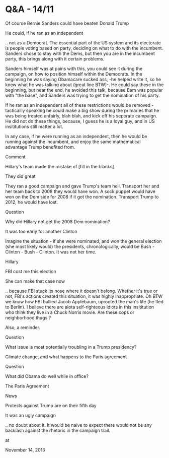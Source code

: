 # Q&A - 14/11
Of course Bernie Sanders could have beaten Donald Trump

He could, if he ran as an independent

.. not as a Democrat. The essential part of the US system and its electorate is people voting based on party, deciding on what to do with the incumbent. Sanders chose to stay with the Dems, but then you are in the incumbent party, this brings along with it certain problems.

Sanders himself was at pains with this, you could see it during the campaign, on how to position himself within the Democrats. In the beginning he was saying Obamacare sucked ass, -he helped write it, so he knew what he was talking about (great line BTW)-. He could say these in the beginning, but near the end, he avoided this talk, because Bam was popular with "the base", and Sanders was trying to get the nomination of his party.

If he ran as an independent all of these restrictions would be removed - tacticallly speaking he could make a big show during the primaries that he was being treated unfairly, blah blah, and kick off his seperate campaign. He did not do these things, because, I guess he is a loyal guy, and in US insititutions still matter a lot.

In any case, if he were running as an independent, then he would be running against the incumbent, and enjoy the same mathematical advantage Trump benefited from.

Comment

Hillary's team made the mistake of [fill in the blanks]

They did great

They ran a good campaign and gave Trump's team hell. Transport her and her team back to 2008 they would have won. A sock puppet would have won on the Dem side for 2008 if it got the nomination. Transport Trump to 2012, he would have lost.

Question

Why did Hillary not get the 2008 Dem nomination?

It was too early for another Clinton

Imagine the situation - if she were nominated, and won the general election (she most likely would) the presidents, chronologically, would be Bush - Clinton - Bush - Clinton. It was not her time.

Hillary

FBI cost me this election

She can make that case now

.. because FBI stuck its nose where it doesn't belong. Whether it's true or not, FBI's actions created this situation, it was highly inappropriate. Oh BTW we know how FBI bullied Jacob Applebaum, uprooted the man's life (he fled to Berlin). I believe there are alota self-righteous idiots in this insititution who think they live in a Chuck Norris movie. Are these cops or neighborhood thugs ?

Also, a reminder.

Question

What issue is most potentially troubling in a Trump presidency?

Climate change, and what happens to the Paris agreement

Question

What did Obama do well while in office?

The Paris Agreement

News

Protests against Trump are on their fifth day

It was an ugly campaign

.. no doubt about it. It would be naive to expect there would not be any backlash against the rhetoric in the campaign trail.








at

November 14, 2016
















